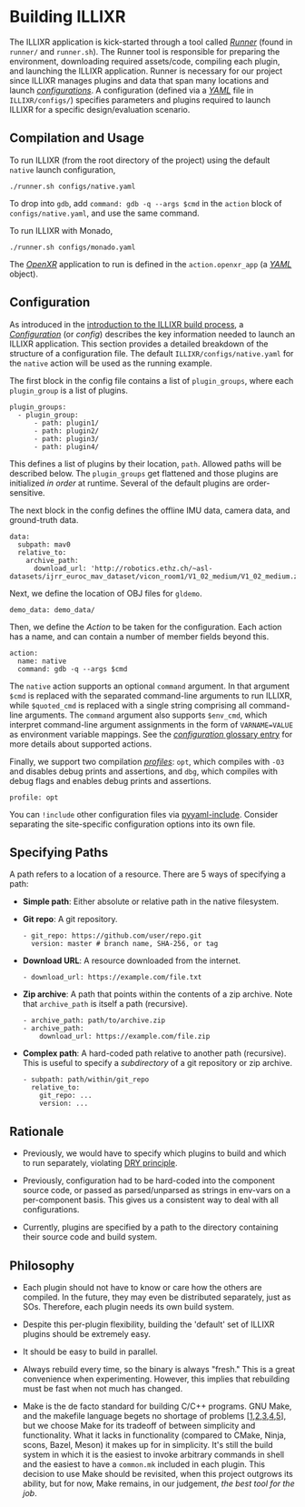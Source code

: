 # Building ILLIXR

The ILLIXR application is kick-started through a tool called [_Runner_][10]
    (found in `runner/` and `runner.sh`).
The Runner tool is responsible for
    preparing the environment,
    downloading required assets/code,
    compiling each plugin,
    and
    launching the ILLIXR application.
Runner is necessary for our project since ILLIXR manages plugins and data that span
    many locations and launch [_configurations_][11].
A configuration (defined via a [_YAML_][13] file in `ILLIXR/configs/`) specifies parameters
    and plugins required to launch ILLIXR for a specific design/evaluation scenario.


## Compilation and Usage

To run ILLIXR (from the root directory of the project) using
    the default `native` launch configuration,

<!--- language: lang-shell -->
    ./runner.sh configs/native.yaml

To drop into `gdb`, add `command: gdb -q --args $cmd` in the `action` block of
    `configs/native.yaml`, and use the same command.

To run ILLIXR with Monado,

<!--- language: lang-shell -->
    ./runner.sh configs/monado.yaml

The [_OpenXR_][14] application to run is defined in the `action.openxr_app`
    (a [_YAML_][13] object).


## Configuration

As introduced in the [introduction to the ILLIXR build process][12], a [_Configuration_][11]
    (or _config_) describes the key information needed to launch an ILLIXR application.
This section provides a detailed breakdown of the structure of a configuration file.
The default `ILLIXR/configs/native.yaml` for the `native` action will be used as
    the running example.

The first block in the config file contains a list of `plugin_groups`,
    where each `plugin_group` is a list of plugins.

<!--- language: lang-yaml -->
    plugin_groups:
      - plugin_group:
          - path: plugin1/
          - path: plugin2/
          - path: plugin3/
          - path: plugin4/

This defines a list of plugins by their location, `path`.
Allowed paths will be described below.
The `plugin_groups` get flattened and those plugins are initialized _in order_ at runtime.
Several of the default plugins are order-sensitive.

The next block in the config defines the offline IMU data, camera data, and ground-truth data.

<!--- language: lang-yaml -->
    data:
      subpath: mav0
      relative_to:
        archive_path:
          download_url: 'http://robotics.ethz.ch/~asl-datasets/ijrr_euroc_mav_dataset/vicon_room1/V1_02_medium/V1_02_medium.zip'

Next, we define the location of OBJ files for `gldemo`.

<!--- language: lang-yaml -->
    demo_data: demo_data/

Then, we define the _Action_ to be taken for the configuration.
Each action has a name, and can contain a number of member fields beyond this.

<!--- language: lang-yaml -->
    action:
      name: native
      command: gdb -q --args $cmd

The `native` action supports an optional `command` argument.
In that argument `$cmd` is replaced with the separated command-line arguments to run ILLIXR,
    while `$quoted_cmd` is replaced with a single string comprising all command-line arguments.
The `command` argument also supports `$env_cmd`, which interpret command-line argument
    assignments in the form of `VARNAME=VALUE` as environment variable mappings.
See the [_configuration_ glossary entry][11] for more details about supported actions.

Finally, we support two compilation [_profiles_][11]:
    `opt`, which compiles with `-O3` and disables debug prints and assertions,
    and
    `dbg`, which compiles with debug flags and enables debug prints and assertions.

<!--- language: lang-yaml -->
    profile: opt

You can `!include` other configuration files via [pyyaml-include][13].
Consider separating the site-specific configuration options into its own file.


## Specifying Paths

A path refers to a location of a resource. There are 5 ways of specifying a path:

-   **Simple path**:
    Either absolute or relative path in the native filesystem.

-   **Git repo**:
    A git repository.

    <!--- language: lang-yaml -->
        - git_repo: https://github.com/user/repo.git
          version: master # branch name, SHA-256, or tag

-   **Download URL**:
    A resource downloaded from the internet.

    <!--- language: lang-yaml -->
        - download_url: https://example.com/file.txt

-   **Zip archive**:
    A path that points within the contents of a zip archive.
    Note that `archive_path` is itself a path (recursive).

    <!--- language: lang-yaml -->
        - archive_path: path/to/archive.zip
        - archive_path:
            download_url: https://example.com/file.zip

-   **Complex path**:
    A hard-coded path relative to another path (recursive).
    This is useful to specify a _subdirectory_ of a git repository or zip archive.

    <!--- language: lang-yaml -->
        - subpath: path/within/git_repo
          relative_to:
            git_repo: ...
            version: ...


## Rationale

-   Previously, we would have to specify which plugins to build and which to run separately,
        violating [DRY principle][6].

-   Previously, configuration had to be hard-coded into the component source code,
        or passed as parsed/unparsed as strings in env-vars on a per-component basis.
    This gives us a consistent way to deal with all configurations.

-   Currently, plugins are specified by a path to the directory containing their source code
        and build system.


## Philosophy

-   Each plugin should not have to know or care how the others are compiled.
    In the future, they may even be distributed separately, just as SOs.
    Therefore, each plugin needs its own build system.

-   Despite this per-plugin flexibility, building the 'default' set of ILLIXR plugins
        should be extremely easy.

-   It should be easy to build in parallel.

-   Always rebuild every time, so the binary is always "fresh."
    This is a great convenience when experimenting.
    However, this implies that rebuilding must be fast when not much has changed.

-   Make is the de facto standard for building C/C++ programs.
    GNU Make, and the makefile language begets no shortage of problems
        [[1][1],[2][2],[3][3],[4][4],[5][5]], but we choose
    Make for its tradeoff of between simplicity and functionality.
    What it lacks in functionality (compared to CMake, Ninja, scons, Bazel, Meson)
        it makes up for in simplicity.
    It's still the build system in which it is the easiest to invoke arbitrary commands in
        shell and the easiest to have a `common.mk` included in each plugin.
    This decision to use Make should be revisited, when this project outgrows its ability,
        but for now, Make remains, in our judgement, _the best tool for the job_.


[//]: # (- References -)

[1]:    https://www.conifersystems.com/whitepapers/gnu-make
[2]:    https://www.gnu.org/software/cons/stable/cons.html#why%20cons%20why%20not%20make
[3]:    https://interrupt.memfault.com/blog/gnu-make-guidelines#when-to-choose-make
[4]:    https://grosskurth.ca/bib/1997/miller.pdf
        "Recursive Make Considered Harmful (AUUGN Journal of AUUG Inc. 1998)"
[5]:    https://doi.org/10.1145/3241625.2976011
        "Non-recursive make considered harmful: build systems at scale (SIGPLAN 2016)"
[6]:    https://en.wikipedia.org/wiki/Don%27t_repeat_yourself

[//]: # (- Internal -)

[10]:   glossary.md#runner
[11]:   glossary.md#configuration
[12]:   building_illixr.md#building-illixr
[13]:   glossary.md#yaml
[14]:   glossary.md#openxr
